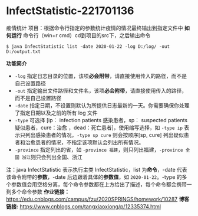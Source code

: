 # InfectStatistic-221701136
疫情统计
项目：根据命令行指定的参数统计疫情的情况最终输出到指定文件中
**如何运行**
命令行（win+r cmd）cd到项目的src下，之后输出命令
````
$ java InfectStatistic list -date 2020-01-22 -log D:/log/ -out D:/output.txt
````
**功能简介**
- `-log` 指定日志目录的位置，该项**必会附带**，请直接使用传入的路径，而不是自己设置路径
- `-out` 指定输出文件路径和文件名，该项**必会附带**，请直接使用传入的路径，而不是自己设置路径
- `-date` 指定日期，不设置则默认为所提供日志最新的一天。你需要确保你处理了指定日期以及之前的所有 log 文件
- `-type` 可选择 [ip： infection patients 感染患者，sp： suspected patients 疑似患者，cure：治愈 ，dead：死亡患者]，使用缩写选择，如 `-type ip` 表示只列出感染患者的情况，`-type sp cure` 则会按顺序[sp, cure] 列出疑似患者和治愈患者的情况，不指定该项默认会列出所有情况。
- `-province` 指定列出的省，如 `-province 福建`，则只列出福建，`-province 全国 浙江`则只会列出全国、浙江

注：java InfectStatistic 表示执行主类 InfectStatistic，list 为**命令**，-date 代表该命令附带的**参数**，-date 后边跟着具体的**参数值**，如 `2020-01-22`。-type 的多个参数值会用空格分离，每个命令参数都在上方给出了描述，每个命令都会携带一到多个命令参数
**作业链接：**
<https://edu.cnblogs.com/campus/fzu/2020SPRINGS/homework/10287>
**博客链接:**
<https://www.cnblogs.com/tangxiaoxiong/p/12335374.html>


